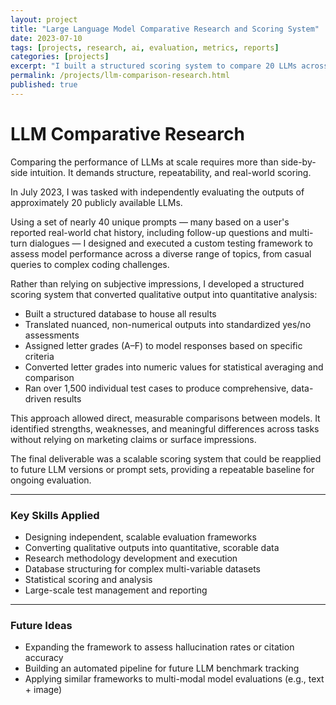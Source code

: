 ```yaml
---
layout: project
title: "Large Language Model Comparative Research and Scoring System"
date: 2023-07-10
tags: [projects, research, ai, evaluation, metrics, reports]
categories: [projects]
excerpt: "I built a structured scoring system to compare 20 LLMs across 1,500 test cases, turning complex outputs into clear, data-driven insights."
permalink: /projects/llm-comparison-research.html
published: true
---
```


# LLM Comparative Research

Comparing the performance of LLMs at scale requires more than side-by-side intuition. It demands structure, repeatability, and real-world scoring.

In July 2023, I was tasked with independently evaluating the outputs of approximately 20 publicly available LLMs.  

Using a set of nearly 40 unique prompts — many based on a user's reported real-world chat history, including follow-up questions and multi-turn dialogues — I designed and executed a custom testing framework to assess model performance across a diverse range of topics, from casual queries to complex coding challenges.

Rather than relying on subjective impressions, I developed a structured scoring system that converted qualitative output into quantitative analysis:

- Built a structured database to house all results
- Translated nuanced, non-numerical outputs into standardized yes/no assessments
- Assigned letter grades (A–F) to model responses based on specific criteria
- Converted letter grades into numeric values for statistical averaging and comparison
- Ran over 1,500 individual test cases to produce comprehensive, data-driven results

This approach allowed direct, measurable comparisons between models. It identified strengths, weaknesses, and meaningful differences across tasks without relying on marketing claims or surface impressions.

The final deliverable was a scalable scoring system that could be reapplied to future LLM versions or prompt sets, providing a repeatable baseline for ongoing evaluation.

---

### Key Skills Applied
- Designing independent, scalable evaluation frameworks
- Converting qualitative outputs into quantitative, scorable data
- Research methodology development and execution
- Database structuring for complex multi-variable datasets
- Statistical scoring and analysis
- Large-scale test management and reporting

---

### Future Ideas
- Expanding the framework to assess hallucination rates or citation accuracy
- Building an automated pipeline for future LLM benchmark tracking
- Applying similar frameworks to multi-modal model evaluations (e.g., text + image)
